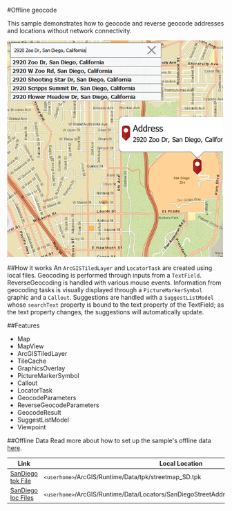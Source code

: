 #Offline geocode

This sample demonstrates how to geocode and reverse geocode addresses and locations without network connectivity.

![](screenshot.png)

##How it works
An `ArcGISTiledLayer` and `LocatorTask` are created using local files. Geocoding is performed through inputs from a `TextField`. ReverseGeocoding is handled with various mouse events. Information from geocoding tasks is visually displayed through a `PictureMarkerSymbol` graphic and a `Callout`. Suggestions are handled with a `SuggestListModel` whose `searchText` property is bound to the text property of the TextField; as the text property changes, the suggestions will automatically update.

##Features
- Map
- MapView
- ArcGISTiledLayer
- TileCache
- GraphicsOverlay
- PictureMarkerSymbol
- Callout
- LocatorTask
- GeocodeParameters
- ReverseGeocodeParameters
- GeocodeResult
- SuggestListModel
- Viewpoint

##Offline Data
Read more about how to set up the sample's offline data [here](http://links.esri.com/ArcGISRuntimeQtSamples).

Link | Local Location
---------|-------|
|[SanDiego tpk File](https://www.arcgis.com/home/item.html?id=7277419732964266b909bf2bae1ddb54)| `<userhome>`/ArcGIS/Runtime/Data/tpk/streetmap_SD.tpk |
|[SanDiego loc Files](https://www.arcgis.com/home/item.html?id=c88c170e18f74740a0e4c660a5ff51c4)| `<userhome>`/ArcGIS/Runtime/Data/Locators/SanDiegoStreetAddress/SanDiego_StreetAddress.loc |
